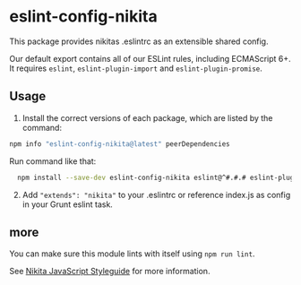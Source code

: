 # eslint-config-nikita

This package provides nikitas .eslintrc as an extensible shared config.

Our default export contains all of our ESLint rules, including ECMAScript 6+. It requires `eslint`, `eslint-plugin-import` and `eslint-plugin-promise`.

## Usage


1. Install the correct versions of each package, which are listed by the command:

  ```sh
  npm info "eslint-config-nikita@latest" peerDependencies
  ```

  Run command like that:

  ```sh
    npm install --save-dev eslint-config-nikita eslint@^#.#.# eslint-plugin-import@^#.#.# eslint-plugin-promise@^#.#.#
  ```

2. Add `"extends": "nikita"` to your .eslintrc or reference index.js as config in your Grunt eslint task.


## more

You can make sure this module lints with itself using `npm run lint`.

See [Nikita JavaScript Styleguide](https://github.com/nikita-kit/nikita-js) for more information.

